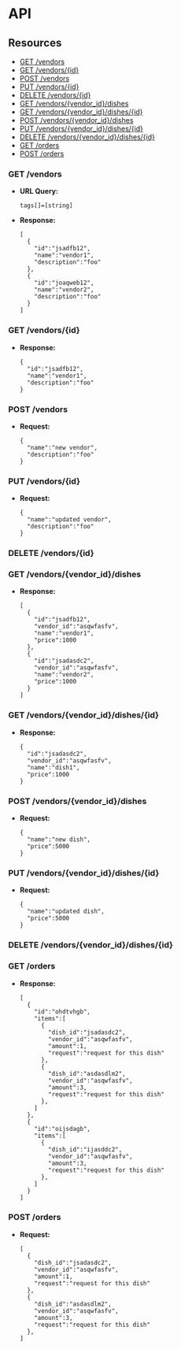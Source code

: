 # API
## Resources
- [GET /vendors](#get-vendors)
- [GET /vendors/{id}](#get-vendorsid)
- [POST /vendors](#post-vendors)
- [PUT /vendors/{id}](#put-vendorsid)
- [DELETE /vendors/{id}](#delete-vendorsid)
- [GET /vendors/{vendor_id}/dishes](#get-vendorsvendor_iddisdhes)
- [GET /vendors/{vendor_id}/dishes/{id}](#get-vendorsvendor_iddisdhesid)
- [POST /vendors/{vendor_id}/dishes](#post-vendorsvendor_iddisdhes)
- [PUT /vendors/{vendor_id}/dishes/{id}](#put-vendorsvendor_iddisdhesid)
- [DELETE /vendors/{vendor_id}/dishes/{id}](#delete-vendorsvendor_iddisdhesid)
- [GET /orders](#get-orders)
- [POST /orders](#post-orders)

### GET /vendors
* **URL Query:**
  ```
  tags[]=[string]
  ```
* **Response:**
  ```
  [
    {
      "id":"jsadfb12",
      "name":"vendor1",
      "description":"foo"
    },
    {
      "id":"joaqweb12",
      "name":"vendor2",
      "description":"foo"
    }
  ]
  ```
### GET /vendors/{id}
* **Response:**
  ```
  {
    "id":"jsadfb12",
    "name":"vendor1",
    "description":"foo"
  }
  ```
### POST /vendors
* **Request:**
  ```
  {
    "name":"new vendor",
    "description":"foo"
  }
  ```
### PUT /vendors/{id}
* **Request:**
  ```
  {
    "name":"updated vendor",
    "description":"foo"
  }
  ```
### DELETE /vendors/{id}
### GET /vendors/{vendor_id}/dishes
* **Response:**
  ```
  [
    {
      "id":"jsadfb12",
      "vendor_id":"asqwfasfv",
      "name":"vendor1",
      "price":1000
    },
    {
      "id":"jsadasdc2",
      "vendor_id":"asqwfasfv",
      "name":"vendor2",
      "price":1000
    }
  ]
  ```
### GET /vendors/{vendor_id}/dishes/{id}
* **Response:**
  ```
  {
    "id":"jsadasdc2",
    "vendor_id":"asqwfasfv",
    "name":"dish1",
    "price":1000
  }
  ```
### POST /vendors/{vendor_id}/dishes
* **Request:**
  ```
  {
    "name":"new dish",
    "price":5000
  }
  ```
### PUT /vendors/{vendor_id}/dishes/{id}
* **Request:**
  ```
  {
    "name":"updated dish",
    "price":5000
  }
  ```
### DELETE /vendors/{vendor_id}/dishes/{id}
### GET /orders
* **Response:**
  ```
  [
    {
      "id":"ohdtvhgb",
      "items":[
        {
          "dish_id":"jsadasdc2",
          "vendor_id":"asqwfasfv",
          "amount":1,
          "request":"request for this dish"
        },
        {
          "dish_id":"asdasdlm2",
          "vendor_id":"asqwfasfv",
          "amount":3,
          "request":"request for this dish"
        },
      ]
    },
    {
      "id":"oijsdagb",
      "items":[
        {
          "dish_id":"ijasddc2",
          "vendor_id":"asqwfasfv",
          "amount":3,
          "request":"request for this dish"
        },
      ]
    }
  ]
  ```
### POST /orders
* **Request:**
  ```
  [
    {
      "dish_id":"jsadasdc2",
      "vendor_id":"asqwfasfv",
      "amount":1,
      "request":"request for this dish"
    },
    {
      "dish_id":"asdasdlm2",
      "vendor_id":"asqwfasfv",
      "amount":3,
      "request":"request for this dish"
    },
  ]
  ```
